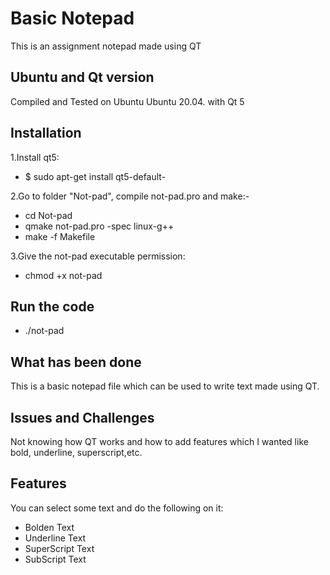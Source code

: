 # Basic Notepad
This is an assignment notepad made using QT
## Ubuntu and Qt version

Compiled and Tested on Ubuntu Ubuntu 20.04. with Qt 5

## Installation

1.Install qt5: <br/>
- $ sudo apt-get install qt5-default- <br/>

2.Go to folder "Not-pad", compile not-pad.pro and make:- <br/>
- cd Not-pad <br/>
- qmake not-pad.pro -spec linux-g++ <br/>
- make -f Makefile <br/>

3.Give the not-pad executable permission: <br/>
- chmod +x not-pad <br/>


## Run the code <br/>
- ./not-pad <br/>

## What has been done
This is a basic notepad file which can be used to write text made using QT.

## Issues and Challenges 
Not knowing how QT works and how to add features which I wanted like bold, underline, superscript,etc.

## Features
You can select some text and do the following on it: <br/>
- Bolden Text <br/>
- Underline Text <br/>
- SuperScript Text <br/>
- SubScript Text <br/>
